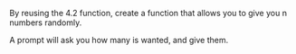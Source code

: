 By reusing the 4.2 function, create a function that allows you to give 
you n numbers randomly.
 
A prompt will ask you how many is wanted, and give them.
